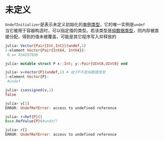 # 未定义
`UndefInitializer`是表示未定义初始化的[单例类型](struct.md#字段)，它的唯一实例是`undef`\
当它被用于容器构造时，可以指定值的类型。若该类型是[纯数据类型](ref.md#纯数据类型)，则内存被直接分配，得到的值未被覆盖，可能是其它程序写入并释放的
```jl
julia> Vector{Pair{Int,Int}}(undef,1)
1-element Vector{Pair{Int64, Int64}}:
 0 => 434257936

julia> mutable struct P x::Int; y::Pair{UInt8,UInt8} end

julia> v=Vector{P}(undef,1) # 由于P不是纯数据类型
1-element Vector{P}:
 #undef

julia> isassigned(v,1)
false

julia> v[1]
ERROR: UndefRefError: access to undefined reference

julia> r=Ref{P}()
Base.RefValue{P}(#undef)

julia> r[]
ERROR: UndefRefError: access to undefined reference
```
